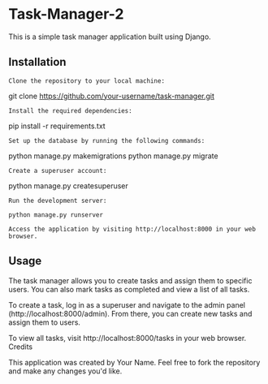 # Task-Manager-2

This is a simple task manager application built using Django.

## Installation

    Clone the repository to your local machine:
    
git clone https://github.com/your-username/task-manager.git

    Install the required dependencies:

pip install -r requirements.txt

    Set up the database by running the following commands:

python manage.py makemigrations
python manage.py migrate

    Create a superuser account:

python manage.py createsuperuser

    Run the development server:

    python manage.py runserver

    Access the application by visiting http://localhost:8000 in your web browser.

## Usage

The task manager allows you to create tasks and assign them to specific users. You can also mark tasks as completed and view a list of all tasks.

To create a task, log in as a superuser and navigate to the admin panel (http://localhost:8000/admin). From there, you can create new tasks and assign them to users.

To view all tasks, visit http://localhost:8000/tasks in your web browser.
Credits

This application was created by Your Name. Feel free to fork the repository and make any changes you'd like.
